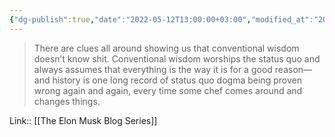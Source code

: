 ```yaml
---
{"dg-publish":true,"date":"2022-05-12T13:00:00+03:00","modified_at":"2022-05-17T22:51:18+03:00","title":"Conventional wisdom doesn’t know shit","permalink":"/quotes/202205121300/","dgHomeLink":false,"dgPassFrontmatter":true}
---
```



> There are clues all around showing us that conventional wisdom doesn’t know shit. Conventional wisdom worships the status quo and always assumes that everything is the way it is for a good reason—and history is one long record of status quo dogma being proven wrong again and again, every time some chef comes around and changes things.

Link:: [[The Elon Musk Blog Series]]
